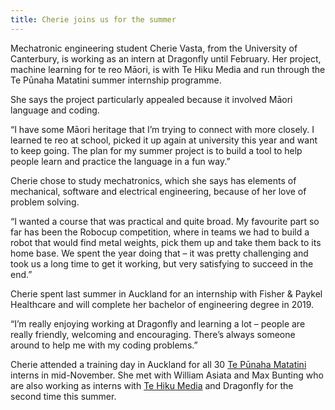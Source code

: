 ```yaml
---
title: Cherie joins us for the summer
---
```

Mechatronic engineering student Cherie Vasta, from the University of Canterbury, is working as an intern at Dragonfly until February. Her project, machine learning for te reo Māori, is with Te Hiku Media and run through the Te Pūnaha Matatini summer internship programme.

<!--more-->

She says the project particularly appealed because it involved Māori language and coding.

“I have some Māori heritage that I’m trying to connect with more closely. I learned te reo at school, picked it up again at university this year and want to keep going. The plan for my summer project is to build a tool to help people learn and practice the language in a fun way.”

Cherie chose to study mechatronics, which she says has elements of mechanical, software and electrical engineering, because of her love of problem solving.

“I wanted a course that was practical and quite broad. My favourite part so far has been the Robocup competition, where in teams we had to build a robot that would find metal weights, pick them up and take them back to its home base. We spent the year doing that – it was pretty challenging and took us a long time to get it working, but very satisfying to succeed in the end.”

Cherie spent last summer in Auckland for an internship with Fisher & Paykel Healthcare and will complete her bachelor of engineering degree in 2019.

“I’m really enjoying working at Dragonfly and learning a lot – people are really friendly, welcoming and encouraging. There’s always someone around to help me with my coding problems.”

Cherie attended a training day in Auckland for all 30 [Te Pūnaha Matatini](https://www.tepunahamatatini.ac.nz/) interns in mid-November. She met with William Asiata and Max Bunting who are also working as interns with [Te Hiku Media](https://tehiku.nz/) and Dragonfly for the second time this summer.
